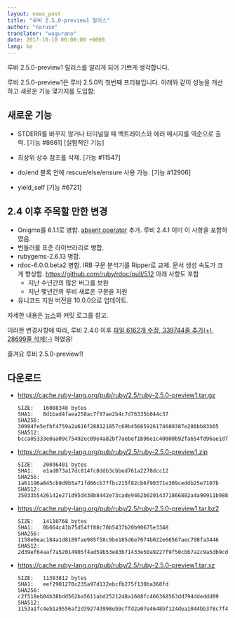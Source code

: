 ```yaml
---
layout: news_post
title: "루비 2.5.0-preview1 릴리스"
author: "naruse"
translator: "wagurano"
date: 2017-10-10 00:00:00 +0000
lang: ko
---
```


루비 2.5.0-preview1 릴리스를 알리게 되어 기쁘게 생각합니다.

루비 2.5.0-preview1은 루비 2.5.0의 첫번째 프리뷰입니다.
아래와 같이 성능을 개선하고 새로운 기능 몇가지를 도입함:

## 새로운 기능

* STDERR를 바꾸지 않거나 터미널일 때 백트레이스와 에러 메시지를 역순으로 출력.
  [기능 #8661] [실험적인 기능]

* 최상위 상수 참조를 삭제. [기능 #11547]

* do/end 블록 안에 rescue/else/ensure 사용 가능. [기능 #12906]

* yield\_self [기능 #6721]

## 2.4 이후 주목할 만한 변경

* Onigmo를 6.1.1로 병합.
  [absent operator](https://github.com/k-takata/Onigmo/issues/87) 추가.
  루비 2.4.1 이미 이 사항을 포함하였음.
* 번들러를 표준 라이브러리로 병합.
* rubygems-2.6.13 병합.
* rdoc-6.0.0.beta2 병합.
  IRB 구문 분석기를 Ripper로 교체.
  문서 생성 속도가 크게 향상함.
  https://github.com/ruby/rdoc/pull/512
  아래 사항도 포함
  * 지난 수년간의 많은 버그를 보완
  * 지난 몇년간의 루비 새로운 구문을 지원
* 유니코드 지원 버전을 10.0.0으로 업데이트.

자세한 내용은 [뉴스](https://github.com/ruby/ruby/blob/v2_5_0_preview1/NEWS)와
커밋 로그를 참고.

이러한 변경사항에 따라,
루비 2.4.0 이후 [파일 6162개 수정, 339744줄 추가(+), 28699줄 삭제(-)](https://github.com/ruby/ruby/compare/v2_4_0...v2_5_0_preview1)
하였음!

즐겨요 루비 2.5.0-preview1!

## 다운로드

* <https://cache.ruby-lang.org/pub/ruby/2.5/ruby-2.5.0-preview1.tar.gz>

      SIZE:   16088348 bytes
      SHA1:   8d1bad4faea258ac7f97ae2b4c7d76335b044c37
      SHA256: 30994fe5efbf4759a2a616f288121857c69b45665926174680387e286bb83b05
      SHA512: bcca05333e0aa09c75492ec09e4a82bf7aebef1b96e1c40000b92fa654fd96ae1d70e4f92ecf619b199cba73d754be6c6d97fc488d1e47831bc671f64ce0ab6d

* <https://cache.ruby-lang.org/pub/ruby/2.5/ruby-2.5.0-preview1.zip>

      SIZE:   20036401 bytes
      SHA1:   e1ad073a17dc814fc8ddb3cbbed761a2278dcc12
      SHA256: 1a61196a845cb9d9b5a71fd66cb77fbc215f82cb6f90371e309ceddb25e7107b
      SHA512: 35033b5426142e271d95d438b8442e73cade9462b02014371866882a4a90911b98805b7199b15bedc9847fd2560e211f015fa09b0b1d9efc31a947e41e088b30

* <https://cache.ruby-lang.org/pub/ruby/2.5/ruby-2.5.0-preview1.tar.bz2>

      SIZE:   14110768 bytes
      SHA1:   0b664c41b75d54ff88c70b5437b20b90675e3348
      SHA256: 1158e0eac184a1d8189fae985f58c9be185d6e7074b022e66567aec798fa3446
      SHA512: 2d39ef64aaf7a52014905f4ad59b53e83b71433e50a9227f9f50cbb7a2c9a5db9cd69fa7dbe01234819f7edd2216b3d915f21676f07d12bb5f0f3276358bce7f

* <https://cache.ruby-lang.org/pub/ruby/2.5/ruby-2.5.0-preview1.tar.xz>

      SIZE:   11383812 bytes
      SHA1:   eef2901270c235a97d132ebcfb275f130ba368fd
      SHA256: c2f518eb04b38bdd562ba5611abd2521248a1608fc466368563dd794ddeddd09
      SHA512: 1153a1fc4eb1a9556af2d392743998eb9cffd2a07e4648bf124dea1044bb378c7f4534dd87c0d30563ec438d2995ba1832faaaf4261db5d0840ca32ae7ea65d9
